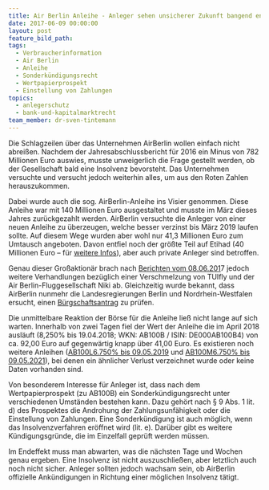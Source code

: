 ```yaml
---
title: Air Berlin Anleihe - Anleger sehen unsicherer Zukunft bangend entgegen
date: 2017-06-09 00:00:00
layout: post
feature_bild_path:
tags:
  - Verbraucherinformation
  - Air Berlin
  - Anleihe
  - Sonderkündigungsrecht
  - Wertpapierprospekt
  - Einstellung von Zahlungen
topics:
  - anlegerschutz
  - bank-und-kapitalmarktrecht
team_member: dr-sven-tintemann
---
```



Die Schlagzeilen &uuml;ber das Unternehmen AirBerlin wollen einfach nicht abrei&szlig;en. Nachdem der Jahresabschlussbericht f&uuml;r 2016 ein Minus von 782 Millionen Euro auswies, musste unweigerlich die Frage gestellt werden, ob der Gesellschaft bald eine Insolvenz bevorsteht. Das Unternehmen versuchte und versucht jedoch weiterhin alles, um aus den Roten Zahlen herauszukommen.

Dabei wurde auch die sog. AirBerlin-Anleihe ins Visier genommen. Diese Anleihe war mit 140 Millionen Euro ausgestaltet und musste im M&auml;rz dieses Jahres zur&uuml;ckgezahlt werden. AirBerlin versuchte die Anleger von einer neuen Anleihe zu &uuml;berzeugen, welche besser verzinst bis M&auml;rz 2019 laufen sollte. Auf diesem Wege wurden aber wohl nur 41,3 Millionen Euro zum Umtausch angeboten. Davon entfiel noch der gr&ouml;&szlig;te Teil auf Etihad (40 Millionen Euro – f&uuml;r [weitere Infos](http://www.airliners.de/nur-anleger-air-berlin-anleihe/40779)), aber auch private Anleger sind betroffen.

Genau dieser Gro&szlig;aktion&auml;r brach nach [Berichten vom 08.06.201](https://www.welt.de/wirtschaft/article165338030/Fuer-Air-Berlin-wird-es-jetzt-richtig-eng.html)7 jedoch weitere Verhandlungen bez&uuml;glich einer Verschmelzung von TUIfly und der Air Berlin-Fluggesellschaft Niki ab. Gleichzeitig wurde bekannt, dass AirBerlin nunmehr die Landesregierungen Berlin und Nordrhein-Westfalen ersucht, einen [B&uuml;rgschaftsantrag](https://www.welt.de/wirtschaft/article165345596/Air-Berlin-bittet-die-Politik-um-Hilfe.html) zu pr&uuml;fen.

Die unmittelbare Reaktion der B&ouml;rse f&uuml;r die Anleihe lie&szlig; nicht lange auf sich warten. Innerhalb von zwei Tagen fiel der Wert der Anleihe die im April 2018 ausl&auml;uft (8,250% bis 19.04.2018; WKN: AB100B / ISIN: DE000AB100B4) von ca. 92,00 Euro auf gegenw&auml;rtig knapp &uuml;ber 41,00 Euro. Es existieren noch weitere Anleihen ([AB100L6.750% bis 09.05.2019](http://www.finanzen.net/anleihen/ab100l-air-berlin-anleihe) und [AB100M6.750% bis 09.05.2021](http://www.finanzen.net/anleihen/ab100m-air-berlin-anleihe)), bei denen ein &auml;hnlicher Verlust verzeichnet wurde oder keine Daten vorhanden sind.

Von besonderem Interesse f&uuml;r Anleger ist, dass nach dem Wertpapierprospekt (zu AB100B) ein Sonderk&uuml;ndigungsrecht unter verschiedenen Umst&auml;nden bestehen kann. Dazu geh&ouml;rt nach &sect; 9 Abs. 1 lit. d) des Prospektes die Androhung der Zahlungsunf&auml;higkeit oder die Einstellung von Zahlungen. Eine Sonderk&uuml;ndigung ist auch m&ouml;glich, wenn das Insolvenzverfahren er&ouml;ffnet wird (lit. e). Dar&uuml;ber gibt es weitere K&uuml;ndigungsgr&uuml;nde, die im Einzelfall gepr&uuml;ft werden m&uuml;ssen.

Im Endeffekt muss man abwarten, was die n&auml;chsten Tage und Wochen genau ergeben. Eine Insolvenz ist nicht auszuschlie&szlig;en, aber letztlich auch noch nicht sicher. Anleger sollten jedoch wachsam sein, ob AirBerlin offizielle Ank&uuml;ndigungen in Richtung einer m&ouml;glichen Insolvenz t&auml;tigt.